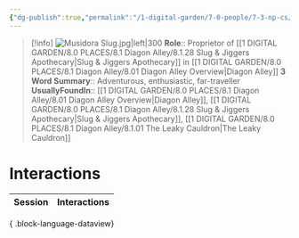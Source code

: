```yaml
---
{"dg-publish":true,"permalink":"/1-digital-garden/7-0-people/7-3-np-cs/musidora-slugg/","tags":["#person","diagon-alley","diagon-alley-resident","shopkeeper"]}
---
```


>[!info] 
>![Musidora Slug.jpg|left|300](/img/user/1%20DIGITAL%20GARDEN/7.0%20PEOPLE/7.3%20NPCs/Headshots/Musidora%20Slug.jpg)
>**Role**:: Proprietor of [[1 DIGITAL GARDEN/8.0 PLACES/8.1 Diagon Alley/8.1.28 Slug & Jiggers Apothecary\|Slug & Jiggers Apothecary]] in [[1 DIGITAL GARDEN/8.0 PLACES/8.1 Diagon Alley/8.01 Diagon Alley Overview\|Diagon Alley]]
>**3 Word Summary**:: Adventurous, enthusiastic, far-traveller
>**UsuallyFoundIn**:: [[1 DIGITAL GARDEN/8.0 PLACES/8.1 Diagon Alley/8.01 Diagon Alley Overview\|Diagon Alley]], [[1 DIGITAL GARDEN/8.0 PLACES/8.1 Diagon Alley/8.1.28 Slug & Jiggers Apothecary\|Slug & Jiggers Apothecary]], [[1 DIGITAL GARDEN/8.0 PLACES/8.1 Diagon Alley/8.1.01 The Leaky Cauldron\|The Leaky Cauldron]]

# Interactions

| Session | Interactions |
| ------- | ------------ |

{ .block-language-dataview}
